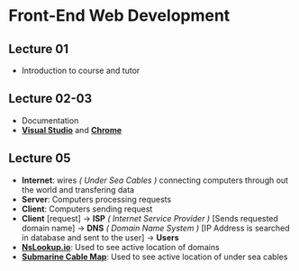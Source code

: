 # Front-End Web Development

## Lecture 01
- Introduction to course and tutor

## Lecture 02-03
- Documentation
- **[Visual Studio](https://code.visualstudio.com/)** and **[Chrome](https://www.google.com/intl/en_uk/chrome/)**

## Lecture 05
- **Internet**: wires *( Under Sea Cables )* connecting computers through out the world and transfering data
- **Server**: Computers processing requests
- **Client**: Computers sending request
- **Client** [request] -> **ISP** *( Internet Service Provider )* [Sends requested domain name] -> **DNS** *( Domain Name System )* [IP Address is searched in database and sent to the user] -> **Users**
- **[NsLookup.io](https://www.nslookup.io/)**: Used to see active location of domains
- **[Submarine Cable Map](https://www.submarinecablemap.comhttps://www.submarinecablemap.com)**: Used to see active location of under sea cables
